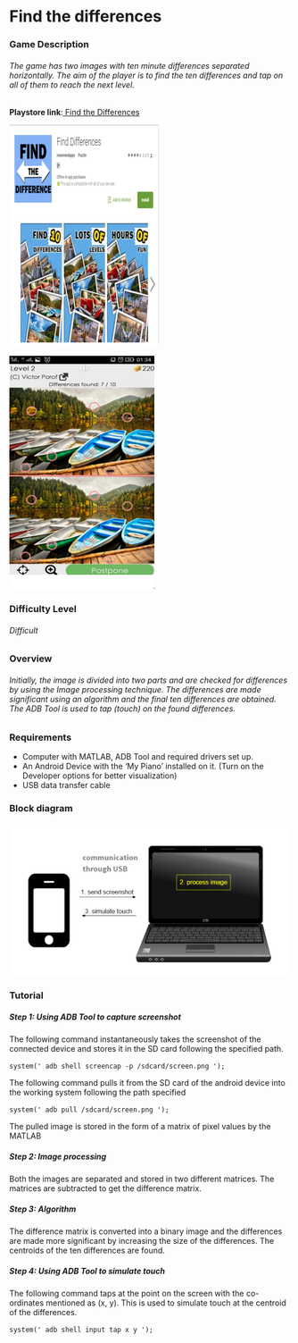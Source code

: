 # Find the differences

### Game Description
###### The game has two images with ten minute differences separated horizontally. The aim of the player is to find the ten differences and tap on all of them to reach the next level. 

**Playstore link**:[ Find the  Differences](https://play.google.com/store/apps/details?id=com.ivanovandapps.ftdiaa3&hl=en)

![playstoreFTD](/Images/ftdps.png) 

![game](/Images/ftdim.png)

### Difficulty Level
###### Difficult

### Overview
###### Initially, the image is divided into two parts and are checked for differences by using the Image processing technique. The differences are made significant using an algorithm and the final ten differences are obtained. The ADB Tool is used to tap (touch) on the found differences.

### Requirements
 * Computer with MATLAB, ADB Tool and required drivers set up.
* An Android Device with the ‘My Piano’ installed on it. (Turn on the Developer options for better visualization)
* USB data transfer cable

### Block diagram

![blockdiagram](/Images/BlockDiagram.png)

### Tutorial
##### Step 1: Using ADB Tool to capture screenshot
 The following command instantaneously takes the screenshot of the connected device and stores it in the SD card following the specified path.   

 ```
system(' adb shell screencap -p /sdcard/screen.png ');
 ```

 The following command pulls it from the SD card of the android device into the working system following the path specified

```
system(' adb pull /sdcard/screen.png ');
 ```
 The pulled image is stored in the form of a matrix of pixel values by the MATLAB
##### Step 2: Image processing
Both the images are separated and stored in two different matrices. The matrices are subtracted to get the difference matrix.


##### Step 3: Algorithm
The difference matrix is converted into a binary image and the differences are made more significant by increasing the size of the differences. The centroids of the ten differences are found.


##### Step 4: Using ADB Tool to simulate touch
The following command taps at the point on the screen with the co-ordinates mentioned as (x, y). This is used to simulate touch at the centroid of the differences.

```
system(' adb shell input tap x y ');
```
